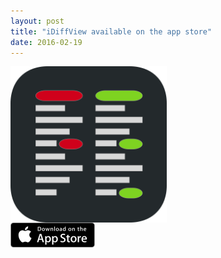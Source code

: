 ```yaml
---
layout: post
title: "iDiffView available on the app store"
date: 2016-02-19
---
```





<div style="display:table><div><a href="https://itunes.apple.com/us/app/idiff-view/id1084386974?mt=8"><img src="/images/iDiffView/iDiffViewIcon.svg" style="display:table-cell;vertical-align:middle" width="250" height="250"/></a></div><div><a href="https://itunes.apple.com/us/app/idiff-view/id1084386974?mt=8"><img src="/images/apple-marketing-images/App_Store_Badge_US-UK_135x40.svg" style="display:table-cell;vertical-align:middle" width="135" height="40"/></a></div></div>

